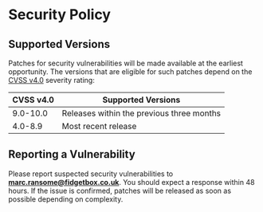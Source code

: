 # Security Policy

## Supported Versions

Patches for security vulnerabilities will be made available at the earliest opportunity. The versions that are eligible for such patches depend on the [CVSS v4.0](https://www.first.org/cvss/v4-0/) severity rating:

| CVSS v4.0 | Supported Versions                        |
| --------- | ----------------------------------------- |
| 9.0-10.0  | Releases within the previous three months |
| 4.0-8.9   | Most recent release                       |

## Reporting a Vulnerability

Please report suspected security vulnerabilities to **[marc.ransome@fidgetbox.co.uk](mailto:marc.ransome@fidgetbox.co.uk)**. You should expect a response within 48 hours. If the issue is confirmed, patches will be released as soon as possible depending on complexity.
